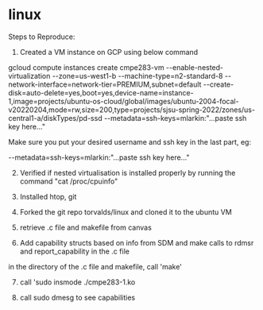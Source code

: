 # linux

Steps to Reproduce:

1. Created a VM instance on GCP using below command

gcloud compute instances create cmpe283-vm --enable-nested-virtualization --zone=us-west1-b --machine-type=n2-standard-8 --network-interface=network-tier=PREMIUM,subnet=default --create-disk=auto-delete=yes,boot=yes,device-name=instance-1,image=projects/ubuntu-os-cloud/global/images/ubuntu-2004-focal-v20220204,mode=rw,size=200,type=projects/sjsu-spring-2022/zones/us-central1-a/diskTypes/pd-ssd --metadata=ssh-keys=mlarkin:"...paste ssh key here..."

Make sure you put your desired username and ssh key in the last part, eg:

--metadata=ssh-keys=mlarkin:"...paste ssh key here..."

2. Verified if nested virtualisation is installed properly by running the command "cat /proc/cpuinfo"

3. Installed htop, git

4. Forked the git repo torvalds/linux and cloned it to the ubuntu VM

5. retrieve .c file and makefile from canvas

6. Add capability structs based on info from SDM and make calls to rdmsr and report_capability in the .c file

in the directory of the .c file and makefile, call 'make'

7. call 'sudo insmode ./cmpe283-1.ko

8. call sudo dmesg to see capabilities

